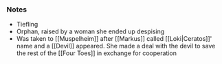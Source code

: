 ### Notes

- Tiefling
- Orphan, raised by a woman she ended up despising
- Was taken to [[Muspelheim]] after [[Markus]] called [[Loki|Ceratos]]' name and a [[Devil]] appeared. She made a deal with the devil to save the rest of the [[Four Toes]] in exchange for cooperation

